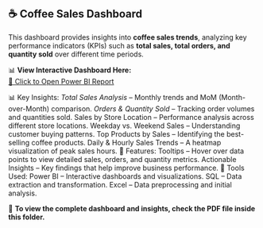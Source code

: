 ## ☕ Coffee Sales Dashboard  

This dashboard provides insights into **coffee sales trends**, analyzing key performance indicators (KPIs) such as **total sales, total orders, and quantity sold** over different time periods.  

📊 **View Interactive Dashboard Here:**  
[🔗 Click to Open Power BI Report](https://app.powerbi.com/view?r=eyJrIjoiZjZmNThlYTgtY2MwYi00YTEyLTk5ZGYtOTJkMzYyZDA4MDA2IiwidCI6IjcxM2MyZWExLWVmOWItNDVkMC1iODk4LTM2ZTc5MDRlN2M3MyJ9)  

📊 Key Insights:
*Total Sales Analysis* – Monthly trends and MoM (Month-over-Month) comparison.
*Orders & Quantity Sold* – Tracking order volumes and quantities sold.
Sales by Store Location – Performance analysis across different store locations.
Weekday vs. Weekend Sales – Understanding customer buying patterns.
Top Products by Sales – Identifying the best-selling coffee products.
Daily & Hourly Sales Trends – A heatmap visualization of peak sales hours.
🎯 Features:
Tooltips – Hover over data points to view detailed sales, orders, and quantity metrics.
Actionable Insights – Key findings that help improve business performance.
🔧 Tools Used:
Power BI – Interactive dashboards and visualizations.
SQL – Data extraction and transformation.
Excel – Data preprocessing and initial analysis.

📂 **To view the complete dashboard and insights, check the PDF file inside this folder.**  
